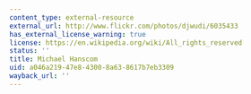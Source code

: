 ```yaml
---
content_type: external-resource
external_url: http://www.flickr.com/photos/djwudi/6035433
has_external_license_warning: true
license: https://en.wikipedia.org/wiki/All_rights_reserved
status: ''
title: Michael Hanscom
uid: a046a219-47e8-4300-8a63-8617b7eb3309
wayback_url: ''
---
```

